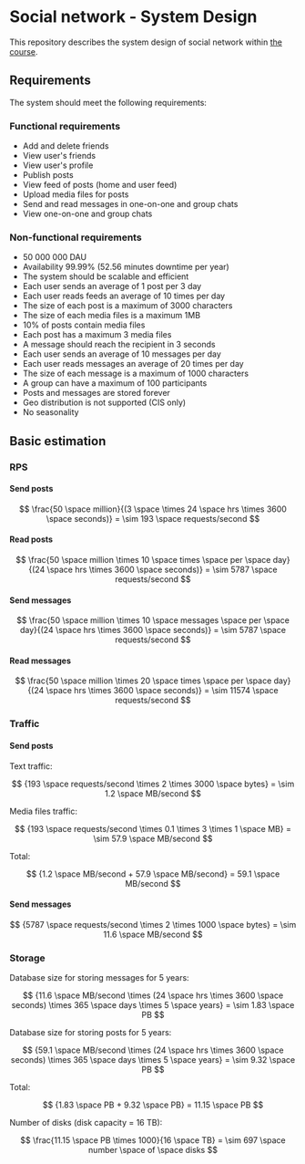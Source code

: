 # Social network - System Design

This repository describes the system design of social network
within [the course](https://balun.courses/courses/system_design).

## Requirements

The system should meet the following requirements:

### Functional requirements

- Add and delete friends
- View user's friends
- View user's profile
- Publish posts
- View feed of posts (home and user feed)
- Upload media files for posts
- Send and read messages in one-on-one and group chats
- View one-on-one and group chats

### Non-functional requirements

- 50 000 000 DAU
- Availability 99.99% (52.56 minutes downtime per year)
- The system should be scalable and efficient
- Each user sends an average of 1 post per 3 day
- Each user reads feeds an average of 10 times per day
- The size of each post is a maximum of 3000 characters
- The size of each media files is a maximum 1MB
- 10% of posts contain media files
- Each post has a maximum 3 media files
- A message should reach the recipient in 3 seconds
- Each user sends an average of 10 messages per day
- Each user reads messages an average of 20 times per day
- The size of each message is a maximum of 1000 characters
- A group can have a maximum of 100 participants
- Posts and messages are stored forever
- Geo distribution is not supported (CIS only)
- No seasonality

## Basic estimation

### RPS

#### Send posts

$$
\frac{50 \space million}{(3 \space \times 24 \space hrs \times 3600 \space seconds)} = \sim 193 \space requests/second
$$

#### Read posts

$$
\frac{50 \space million \times 10 \space times \space per \space day}{(24 \space hrs \times 3600 \space seconds)} = \sim 5787 \space requests/second
$$

#### Send messages

$$
\frac{50 \space million \times 10 \space messages \space per \space day}{(24 \space hrs \times 3600 \space seconds)} = \sim 5787 \space requests/second
$$

#### Read messages

$$
\frac{50 \space million \times 20 \space times \space per \space day}{(24 \space hrs \times 3600 \space seconds)} = \sim 11574 \space requests/second
$$

### Traffic

#### Send posts

Text traffic:

$$
{193 \space requests/second \times 2 \times 3000 \space bytes} = \sim 1.2 \space MB/second
$$

Media files traffic:

$$
{193 \space requests/second \times 0.1 \times 3 \times 1 \space MB} = \sim 57.9 \space MB/second
$$

Total:

$$
{1.2 \space MB/second + 57.9 \space MB/second} = 59.1 \space MB/second
$$

#### Send messages

$$
{5787 \space requests/second \times 2 \times 1000 \space bytes} = \sim 11.6 \space MB/second
$$

### Storage

Database size for storing messages for 5 years:

$$
{11.6 \space MB/second \times (24 \space hrs \times 3600 \space seconds) \times 365 \space days \times 5 \space years} = \sim 1.83 \space PB
$$

Database size for storing posts for 5 years:

$$
{59.1 \space MB/second \times (24 \space hrs \times 3600 \space seconds) \times 365 \space days \times 5 \space years} = \sim 9.32 \space PB
$$

Total:

$$
{1.83 \space PB + 9.32 \space PB} = 11.15 \space PB
$$

Number of disks (disk capacity = 16 TB):

$$
\frac{11.15 \space PB \times 1000}{16 \space TB} = \sim 697 \space number \space of \space disks
$$
